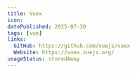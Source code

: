 ```yaml
---
title: Vuex
icon: 
datePublished: 2025-07-30
tags: [vue]
links:
  GitHub: https://github.com/vuejs/vuex
  Website: https://vuex.vuejs.org/
usageStatus: storedAway
---
```

